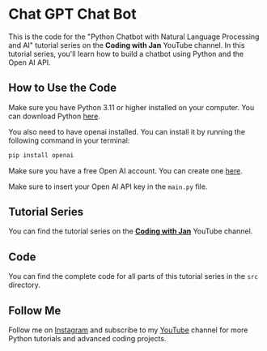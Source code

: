 # Chat GPT Chat Bot

This is the code for the "Python Chatbot with Natural Language Processing and AI" tutorial series on the **Coding with Jan** YouTube channel. In this tutorial series, you'll learn how to build a chatbot using Python and the Open AI API. 

## How to Use the Code

Make sure you have Python 3.11 or higher installed on your computer. You can download Python [here](https://www.python.org/downloads/).

You also need to have openai installed. You can install it by running the following command in your terminal:

```bash
pip install openai
```

Make sure you have a free Open AI account. You can create one [here](https://beta.openai.com/).

Make sure to insert your Open AI API key in the `main.py` file.

## Tutorial Series

You can find the tutorial series on the **[Coding with Jan](https://www.youtube.com/@codingwjan)** YouTube channel.

## Code

You can find the complete code for all parts of this tutorial series in the `src` directory.

## Follow Me

Follow me on [Instagram](https://www.instagram.com/jan.pnk/) and subscribe to my [YouTube](https://www.youtube.com/@codingwjan) channel for more Python tutorials and advanced coding projects.
